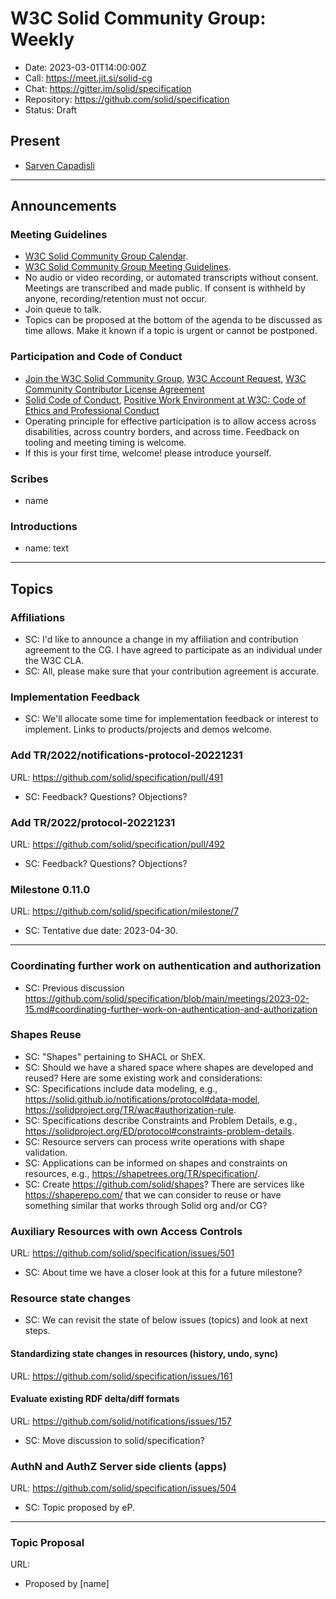 # W3C Solid Community Group: Weekly

* Date: 2023-03-01T14:00:00Z
* Call: https://meet.jit.si/solid-cg
* Chat: https://gitter.im/solid/specification
* Repository: https://github.com/solid/specification
* Status: Draft

## Present
* [Sarven Capadisli](https://csarven.ca/#i)

---

## Announcements

### Meeting Guidelines
* [W3C Solid Community Group Calendar](https://www.w3.org/groups/cg/solid/calendar).
* [W3C Solid Community Group Meeting Guidelines](https://github.com/solid/specification/blob/main/meetings/README.md).
* No audio or video recording, or automated transcripts without consent. Meetings are transcribed and made public. If consent is withheld by anyone, recording/retention must not occur.
* Join queue to talk.
* Topics can be proposed at the bottom of the agenda to be discussed as time allows. Make it known if a topic is urgent or cannot be postponed.


### Participation and Code of Conduct
* [Join the W3C Solid Community Group](https://www.w3.org/community/solid/join), [W3C Account Request](http://www.w3.org/accounts/request), [W3C Community Contributor License Agreement](https://www.w3.org/community/about/agreements/cla/)
* [Solid Code of Conduct](https://github.com/solid/process/blob/main/code-of-conduct.md), [Positive Work Environment at W3C: Code of Ethics and Professional Conduct](https://www.w3.org/Consortium/cepc/)
* Operating principle for effective participation is to allow access across disabilities, across country borders, and across time. Feedback on tooling and meeting timing is welcome.
* If this is your first time, welcome! please introduce yourself.


### Scribes
* name

### Introductions
* name: text

---


## Topics

### Affiliations
* SC: I'd like to announce a change in my affiliation and contribution agreement to the CG. I have agreed to participate as an individual under the W3C CLA.
* SC: All, please make sure that your contribution agreement is accurate.


### Implementation Feedback
* SC: We'll allocate some time for implementation feedback or interest to implement. Links to products/projects and demos welcome.


### Add TR/2022/notifications-protocol-20221231
URL: https://github.com/solid/specification/pull/491

* SC: Feedback? Questions? Objections?

### Add TR/2022/protocol-20221231
URL: https://github.com/solid/specification/pull/492

* SC: Feedback? Questions? Objections?


### Milestone 0.11.0
URL: https://github.com/solid/specification/milestone/7

* SC: Tentative due date: 2023-04-30.


---

### Coordinating further work on authentication and authorization
* SC: Previous discussion https://github.com/solid/specification/blob/main/meetings/2023-02-15.md#coordinating-further-work-on-authentication-and-authorization



### Shapes Reuse
* SC: "Shapes" pertaining to SHACL or ShEX.
* SC: Should we have a shared space where shapes are developed and reused? Here are some existing work and considerations:
* SC: Specifications include data modeling, e.g., <https://solid.github.io/notifications/protocol#data-model>, <https://solidproject.org/TR/wac#authorization-rule>.
* SC: Specifications describe Constraints and Problem Details, e.g., <https://solidproject.org/ED/protocol#constraints-problem-details>.
* SC: Resource servers can process write operations with shape validation.
* SC: Applications can be informed on shapes and constraints on resources, e.g., <https://shapetrees.org/TR/specification/>.
* SC: Create <https://github.com/solid/shapes>? There are services like <https://shaperepo.com/> that we can consider to reuse or have something similar that works through Solid org and/or CG?


### Auxiliary Resources with own Access Controls
URL: https://github.com/solid/specification/issues/501

* SC: About time we have a closer look at this for a future milestone?


### Resource state changes
* SC: We can revisit the state of below issues (topics) and look at next steps.

#### Standardizing state changes in resources (history, undo, sync)
URL: https://github.com/solid/specification/issues/161

#### Evaluate existing RDF delta/diff formats
URL: https://github.com/solid/notifications/issues/157

* SC: Move discussion to solid/specification?



### AuthN and AuthZ Server side clients (apps)
URL: https://github.com/solid/specification/issues/504

* SC: Topic proposed by eP.

---

### Topic Proposal
URL:

* Proposed by [name]

